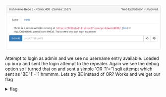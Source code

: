 ![title](images/title.png)

Attempt to login as admin and we see no username entry available. Loaded up burp and sent the login attempt to the repeater. Again we see the debug option so i turned that on and sent a simple 'OR '1'='1 sqli attempt which sent as 'BE '1'='1 hmmmm. Lets try BE instead of OR? Works and we get our flag

<details>
	<summary>flag</summary>

![burp](images/burp.png)
</details>